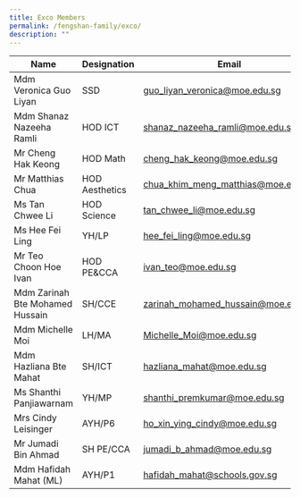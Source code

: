 ```yaml
---
title: Exco Members
permalink: /fengshan-family/exco/
description: ""
---
```

| Name | Designation | Email |
| --- | --- | --- |
| Mdm Veronica Guo Liyan | SSD | [guo\_liyan\_veronica@moe.edu.sg](mailto:guo_liyan_veronica@moe.edu.sg) |
| Mdm Shanaz Nazeeha Ramli | HOD ICT | [shanaz\_nazeeha\_ramli@moe.edu.sg](mailto:shanaz_nazeeha_ramli@moe.edu.sg) |
| Mr Cheng Hak Keong | HOD Math | [cheng\_hak\_keong@moe.edu.sg](mailto:cheng_hak_keong@moe.edu.sg) |
| Mr Matthias Chua | HOD Aesthetics | [chua\_khim\_meng\_matthias@moe.edu.sg](mailto:chua_khim_meng_matthias@moe.edu.sg) |
| Ms Tan Chwee Li | HOD Science | [tan\_chwee\_li@moe.edu.sg](mailto:tan_chwee_li@moe.edu.sg) |
| Ms Hee Fei Ling | YH/LP | [hee\_fei\_ling@moe.edu.sg](mailto:hee_fei_ling@moe.edu.sg) |
| Mr Teo Choon Hoe Ivan | HOD PE&CCA | [ivan\_teo@moe.edu.sg](mailto:ivan_teo@moe.edu.sg) |
| Mdm Zarinah Bte Mohamed Hussain | SH/CCE | [zarinah\_mohamed\_hussain@moe.edu.sg](mailto:zarinah_mohamed_hussain@moe.edu.sg) |
| Mdm Michelle Moi | LH/MA |[Michelle_Moi@moe.edu.sg](mailto:Michelle_Moi@moe.edu.sg) |
| Mdm Hazliana Bte Mahat | SH/ICT | [hazliana\_mahat@moe.edu.sg](mailto:hazliana_mahat@moe.edu.sg) |
| Ms Shanthi Panjiawarnam | YH/MP | [shanthi\_premkumar@moe.edu.sg](mailto:shanthi_premkumar@moe.edu.sg) |
| Mrs Cindy Leisinger | AYH/P6 | [ho\_xin\_ying\_cindy@moe.edu.sg](mailto:ho_xin_ying_cindy@moe.edu.sg) |
| Mr Jumadi Bin Ahmad | SH PE/CCA | [jumadi\_b\_ahmad@moe.edu.sg](mailto:jumadi_b_ahmad@moe.edu.sg) |
| Mdm Hafidah Mahat (ML) | AYH/P1 | [hafidah\_mahat@schools.gov.sg](mailto:hafidah_mahat@schools.gov.sg) |